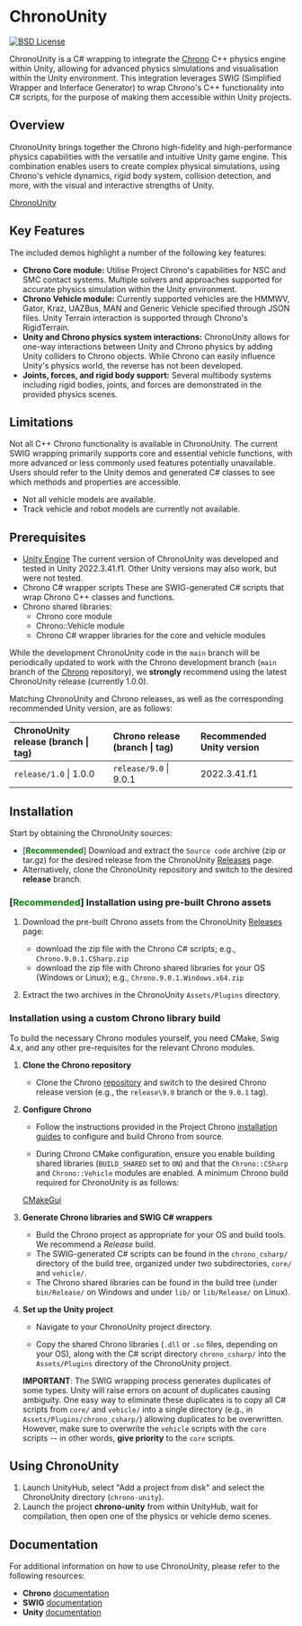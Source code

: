 # ChronoUnity
[![BSD License](http://www.projectchrono.org/assets/logos/chrono-bsd.svg)](https://projectchrono.org/license-chrono.txt)

ChronoUnity is a C# wrapping to integrate the [Chrono](https://projectchrono.org/) C++ physics engine within Unity, allowing for advanced physics simulations and visualisation within the Unity environment. This integration leverages SWIG (Simplified Wrapper and Interface Generator) to wrap Chrono's C++ functionality into C# scripts, for the purpose of making them accessible within Unity projects.

## Overview

ChronoUnity brings together the Chrono high-fidelity and high-performance physics capabilities with the versatile and intuitive Unity game engine. This combination enables users to create complex physical simulations, using Chrono's vehicle dynamics, rigid body system, collision detection, and more, with the visual and interactive strengths of Unity.

[ChronoUnity](Images/ChronoUnity_snapshot.png)


## Key Features
  The included demos highlight a number of the following key features:
- **Chrono Core module:** Utilise Project Chrono's capabilities for NSC and SMC contact systems. Multiple solvers and approaches supported for accurate physics simulation within the Unity environment.
- **Chrono Vehicle module:** Currently supported vehicles are the HMMWV, Gator, Kraz, UAZBus, MAN and Generic Vehicle specified through JSON files. Unity Terrain interaction is supported through Chrono's RigidTerrain.
- **Unity and Chrono physics system interactions:** ChronoUnity allows for one-way interactions between Unity and Chrono physics by adding Unity colliders to Chrono objects. While Chrono can easily influence Unity's physics world, the reverse has not been developed.
- **Joints, forces, and rigid body support:** Several multibody systems including rigid bodies, joints, and forces are demonstrated in the provided physics scenes.

## Limitations

Not all C++ Chrono functionality is available in ChronoUnity. The current SWIG wrapping primarily supports core and essential vehicle functions, with more advanced or less commonly used features potentially unavailable. Users should refer to the Unity demos and generated C# classes to see which methods and properties are accessible. 
- Not all vehicle models are available. 
- Track vehicle and robot models are currently not available.

## Prerequisites

- [Unity Engine](https://unity.com/products/unity-engine)
  The current version of ChronoUnity was developed and tested in Unity 2022.3.41.f1. 
  Other Unity versions may also work, but were not tested.
- Chrono C# wrapper scripts
  These are SWIG-generated C# scripts that wrap Chrono C++ classes and functions. 
- Chrono shared libraries:
  - Chrono core module
  - Chrono::Vehicle module
  - Chrono C# wrapper libraries for the core and vehicle modules

While the development ChronoUnity code in the `main` branch will be periodically updated to work with the Chrono development branch (`main` branch of the [Chrono](https://github.com/projectchrono/chrono) repository), we **strongly** recommend using the latest ChronoUnity release (currently 1.0.0).

Matching ChronoUnity and Chrono releases, as well as the corresponding recommended Unity version, are as follows:

| ChronoUnity release (branch \| tag) | Chrono release (branch \| tag) | Recommended Unity version |
| :----                               | :----                          | :----                     |
| `release/1.0` \| 1.0.0              | `release/9.0` \| 9.0.1         | 2022.3.41.f1              |

## Installation

Start by obtaining the ChronoUnity sources:
- [**<span style="color:green">Recommended</span>**] Download and extract the `Source code` archive (zip or tar.gz) for the desired release from the ChronoUnity [Releases](https://github.com/projectchrono/chrono-unity/releases) page.
- Alternatively, clone the ChronoUnity repository and switch to the desired **release** branch.

### [<span style="color:green">Recommended</span>] Installation using pre-built Chrono assets

1. Download the pre-built Chrono assets from the ChronoUnity [Releases](https://github.com/projectchrono/chrono-unity/releases) page:
   - download the zip file with the Chrono C# scripts; e.g., `Chrono.9.0.1.CSharp.zip`
   - download the zip file with Chrono shared libraries for your OS (Windows or Linux); e.g., `Chrono.9.0.1.Windows.x64.zip`

2. Extract the two archives in the ChronoUnity `Assets/Plugins` directory.


### Installation using a custom Chrono library build

To build the necessary Chrono modules yourself, you need CMake, Swig 4.x, and any other pre-requisites for the relevant Chrono modules. 

1. **Clone the Chrono repository**
   - Clone the Chrono [repository](https://github.com/projectchrono/chrono) and switch to the desired Chrono release version (e.g., the `release\9.0` branch or the `9.0.1` tag).

2. **Configure Chrono**
   - Follow the instructions provided in the Project Chrono [installation guides](https://api.projectchrono.org/9.0.0/install_guides.html) to configure and build Chrono from source.

   - During Chrono CMake configuration, ensure you enable building shared libraries (`BUILD_SHARED` set to `ON`) and that the `Chrono::CSharp` and `Chrono::Vehicle` modules are enabled. A minimum Chrono build required for ChronoUnity is as follows:
   
   [CMakeGui](Images/CMakeGui_snapshot.png)

3. **Generate Chrono libraries and SWIG C# wrappers**
   - Build the Chrono project as appropriate for your OS and build tools. We recommend a *Release* build.
   - The SWIG-generated C# scripts can be found in the `chrono_csharp/` directory of the build tree, organized under two subdirectories, `core/` and `vehicle/`.
   - The Chrono shared libraries can be found in the build tree (under `bin/Release/` on Windows and under `lib/` or `lib/Release/` on Linux).

5. **Set up the Unity project**
   - Navigate to your ChronoUnity project directory.

   - Copy the shared Chrono libraries (`.dll` or `.so` files, depending on your OS), along with the C# script directory `chrono_csharp/` into the `Assets/Plugins` directory of the ChronoUnity project.

   **IMPORTANT**: The SWIG wrapping process generates duplicates of some types. Unity will raise errors on acount of duplicates causing ambiguity. One easy way to eliminate these duplicates is to copy all C# scripts from `core/` and `vehicle/` into a single directory (e.g., in `Assets/Plugins/chrono_csharp/`) allowing duplicates to be overwritten. However, make sure to overwrite the `vehicle` scripts with the `core` scripts -- in other words, **give priority** to the `core` scripts.


## Using ChronoUnity
1. Launch UnityHub, select "Add a project from disk" and select the ChronoUnity directory (`chrono-unity`).
2. Launch the project **chrono-unity** from within UnityHub, wait for compilation, then open one of the physics or vehicle demo scenes.

## Documentation

For additional information on how to use ChronoUnity, please refer to the following resources:

- **Chrono** [documentation](https://api.projectchrono.org/9.0.0/)
- **SWIG** [documentation](http://www.swig.org/)
- **Unity** [documentation](https://docs.unity3d.com/)
